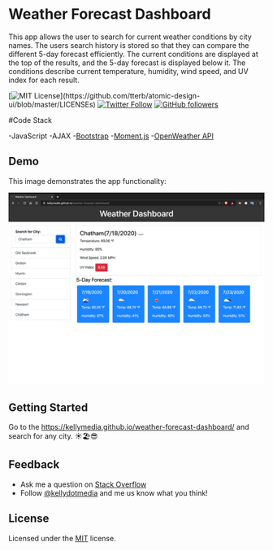 # Weather Forecast Dashboard

This app allows the user to search for current weather conditions by city names. The users search history is stored so that they can compare the different 5-day forecast efficiently. The current conditions are displayed at the top of the results, and the 5-day forecast is displayed below it. The conditions describe current temperature, humidity, wind speed, and UV index for each result. 

[![MIT License](https://img.shields.io/apm/l/atomic-design-ui.svg?)](https://github.com/tterb/atomic-design-ui/blob/master/LICENSEs) [![Twitter Follow](https://img.shields.io/twitter/follow/kellydotmedia?style=social)](https://twitter.com/kellydotmedia) [![GitHub followers](https://img.shields.io/github/followers/kellymedia.svg?style=social&label=Follow)](https://github.com/kellymedia)  

#Code Stack

-JavaScript
-AJAX
-[Bootstrap](https://getbootstrap.com/)
-[Moment.js](https://momentjs.com/)
-[OpenWeather API](https://openweathermap.org/api)


## Demo

This image demonstrates the app functionality:

![Demo Screenshot](./assets/img/weather-forecast-dashboard.png "application demo screenshot")

## Getting Started

Go to the https://kellymedia.github.io/weather-forecast-dashboard/ and search for any city. ☀️🏖😎

## Feedback

- Ask me a question on [Stack Overflow](https://stackoverflow.com/users/13296428/kellydotmedia)
- Follow [@kellydotmedia](https://twitter.com/kellydotmedia) and me us know what you think!

## License

Licensed under the [MIT](LICENSE.txt) license.